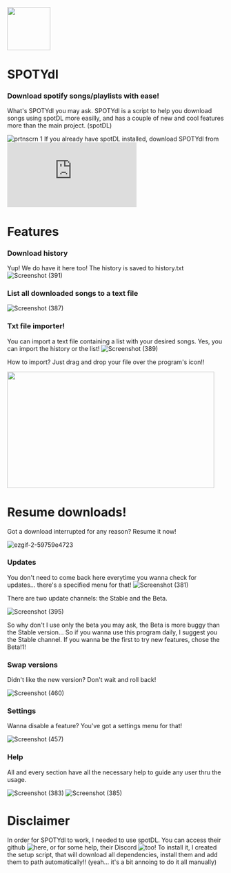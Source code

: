 <a href="https://downgit.github.io/#/home?url=https://github.com/GabiBrawl/SPOTYdl/blob/main/server/script.bat" target="_blank">
  <img width="100" height="100" border="0" align="center"  src="https://user-images.githubusercontent.com/85069997/163675739-355dc669-721e-4d55-9f31-1fc56d59cff5.png"/>
</a>

# SPOTYdl

### Download spotify songs/playlists with ease!

What's SPOTYdl you may ask. SPOTYdl is a script to help you download songs using spotDL more easilly, and has a couple of new and cool features more than the main project. (spotDL)

![prtnscrn 1](https://user-images.githubusercontent.com/85069997/173223783-bd2e5198-451d-4489-aaf5-8b675072fd68.png)
If you already have spotDL installed, download SPOTYdl from ![here](https://github.com/GabiBrawl/SPOTYdl/blob/main/server/script.bat)

# Features
### Download history
Yup! We do have it here too! The history is saved to history.txt
![Screenshot (391)](https://user-images.githubusercontent.com/85069997/163460646-517b4f35-1f84-4c25-b135-766f69229389.png)

### List all downloaded songs to a text file
![Screenshot (387)](https://user-images.githubusercontent.com/85069997/163459542-d1426a28-c36d-48fa-8d0c-9ec4bb859f4a.png)

### Txt file importer!
You can import a text file containing a list with your desired songs. Yes, you can import the history or the list!
![Screenshot (389)](https://user-images.githubusercontent.com/85069997/163460056-2d6753cb-c8ef-4590-b8e1-543b7a774cbc.png)

How to import? Just drag and drop your file over the program's icon!!

<img src="https://user-images.githubusercontent.com/85069997/163463744-6f12d9f9-49b5-49ce-86f4-a2ef63043359.gif" width="480" height="270">

# Resume downloads!
Got a download interrupted for any reason? Resume it now!

![ezgif-2-59759e4723](https://user-images.githubusercontent.com/85069997/163818183-3edbc12a-6c6c-4d0a-86dd-95056d8824ea.gif)

### Updates
You don't need to come back here everytime you wanna check for updates... there's a specified menu for that!
![Screenshot (381)](https://user-images.githubusercontent.com/85069997/163431946-9836a417-53b6-4cb0-b701-8408fea4e3cf.png)

There are two update channels: the Stable and the Beta.

![Screenshot (395)](https://user-images.githubusercontent.com/85069997/163462749-110dd6fb-9d06-4d39-905f-1be848d00be6.png)

So why don't I use only the beta you may ask, the Beta is more buggy than the Stable version... So if you wanna use this program daily, I suggest you the Stable channel. If you wanna be the first to try new features, chose the Beta!1!

### Swap versions
Didn't like the new version? Don't wait and roll back!

![Screenshot (460)](https://user-images.githubusercontent.com/85069997/163814898-39ab48eb-6448-46ab-a933-ef0af4903b67.png)

### Settings
Wanna disable a feature? You've got a settings menu for that!

![Screenshot (457)](https://user-images.githubusercontent.com/85069997/163815077-b0f64fef-0dc1-4a08-a8a3-60a1ce1682a8.png)


### Help
All and every section have all the necessary help to guide any user thru the usage.

![Screenshot (383)](https://user-images.githubusercontent.com/85069997/163458730-75ab650a-0606-493d-b64c-5f7a74052916.png)
![Screenshot (385)](https://user-images.githubusercontent.com/85069997/163458874-095b0c42-1391-4939-bc5e-9c15c4b98cd7.png)

# Disclaimer
In order for SPOTYdl to work, I needed to use spotDL. You can access their github ![here](https://github.com/spotDL), or for some help, their Discord ![too](https://discord.gg/xCa23pwJWY)! To install it, I created the setup script, that will download all dependencies, install them and add them to path automatically!! (yeah... it's a bit annoing to do it all manually)
